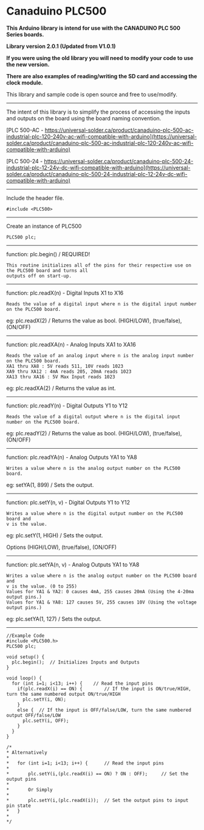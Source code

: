 # Canaduino PLC500
**This Arduino library is intend for use with the CANADUINO PLC 500 Series boards.**

**Library version 2.0.1 (Updated from V1.0.1)**

**If you were using the old library you will need to modify your code to use the new version.**

**There are also examples of reading/writing the SD card and accessing the clock module.**

This library and sample code is open source and free to use/modify.

--------------------------------------------------------------------------------
The intent of this library is to simplify the process of accessing the inputs and outputs on the board using the board naming convention.

[PLC 500-AC - https://universal-solder.ca/product/canaduino-plc-500-ac-industrial-plc-120-240v-ac-wifi-compatible-with-arduino](https://universal-solder.ca/product/canaduino-plc-500-ac-industrial-plc-120-240v-ac-wifi-compatible-with-arduino)

[PLC 500-24 - https://universal-solder.ca/product/canaduino-plc-500-24-industrial-plc-12-24v-dc-wifi-compatible-with-arduino](https://universal-solder.ca/product/canaduino-plc-500-24-industrial-plc-12-24v-dc-wifi-compatible-with-arduino)

--------------------------------------------------------------------------------
Include the header file.

	#include <PLC500>
--------------------------------------------------------------------------------
Create an instance of PLC500

	PLC500 plc;
--------------------------------------------------------------------------------
function: plc.begin() / REQUIRED!

	This routine initializes all of the pins for their respective use on the PLC500 board and turns all
	outputs off on start-up.

--------------------------------------------------------------------------------
function: plc.readX(n) - Digital Inputs X1 to X16

	Reads the value of a digital input where n is the digital input number on the PLC500 board.

eg: plc.readX(2) / Returns the value as bool. (HIGH/LOW), (true/false), (ON/OFF)

--------------------------------------------------------------------------------
function: plc.readXA(n) - Analog Inputs XA1 to XA16

	Reads the value of an analog input where n is the analog input number on the PLC500 board.
	XA1 thru XA8 : 5V reads 511, 10V reads 1023
	XA9 thru XA12 : 4mA reads 205, 20mA reads 1023
	XA13 thru XA16 : 5V Max Input reads 1023

eg: plc.readXA(2) / Returns the value as int.

--------------------------------------------------------------------------------
function: plc.readY(n) - Digital Outputs Y1 to Y12

	Reads the value of a digital output where n is the digital input number on the PLC500 board.

eg: plc.readY(2) / Returns the value as bool. (HIGH/LOW), (true/false), (ON/OFF)

--------------------------------------------------------------------------------
function: plc.readYA(n) - Analog Outputs YA1 to YA8

	Writes a value where n is the analog output number on the PLC500 board.

eg: setYA(1, 899) / Sets the output.

--------------------------------------------------------------------------------
function: plc.setY(n, v) - Digital Outputs Y1 to Y12

	Writes a value where n is the digital output number on the PLC500 board and
	v is the value.
	
eg: plc.setY(1, HIGH) / Sets the output.

Options (HIGH/LOW), (true/false), (ON/OFF)

--------------------------------------------------------------------------------
function: plc.setYA(n, v) - Analog Outputs YA1 to YA8

	Writes a value where n is the analog output number on the PLC500 board and
	v is the value. (0 to 255)
	Values for YA1 & YA2: 0 causes 4mA, 255 causes 20mA (Using the 4-20ma output pins.)
	Values for YA1 & YA8: 127 causes 5V, 255 causes 10V (Using the voltage output pins.)

eg: plc.setYA(1, 127) / Sets the output.

--------------------------------------------------------------------------------
	//Example Code
	#include <PLC500.h>
	PLC500 plc;
	
	void setup() {
	  plc.begin();  // Initializes Inputs and Outputs
	}

	void loop() {  
	  for (int i=1; i<13; i++) {  	// Read the input pins
	    if(plc.readX(i) == ON) {      	// If the input is ON/true/HIGH, turn the same numbered output ON/true/HIGH
	      plc.setY(i, ON);
	    }
	    else {	// If the input is OFF/false/LOW, turn the same numbered output OFF/false/LOW
	      plc.setY(i, OFF);
	    }
	  }
	}
	
	/*
	* Alternatively
	*
	*	for (int i=1; i<13; i++) {  	// Read the input pins
	*
	*		plc.setY(i,(plc.readX(i) == ON) ? ON : OFF);     // Set the output pins
	*
	*		Or Simply
	*
	*		plc.setY(i,(plc.readX(i));	// Set the output pins to input pin state
  	*	}
	*
	*/
	
